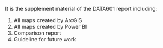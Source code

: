 It is the supplement material of the DATA601 report including:

1. All maps created by ArcGIS
2. All maps created by Power BI
3. Comparison report 
4. Guideline for future work
